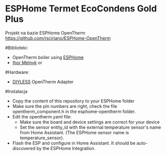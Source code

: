 # ESPHome Termet EcoCondens Gold Plus

Projekt na bazie ESPHome OpenTherm https://github.com/rsciriano/ESPHome-OpenTherm

#Biblioteki:
- OpenTherm boiler using [ESPHome](https://esphome.io/) 
- [Ihor Melnyk](http://ihormelnyk.com/opentherm_adapter) or 

#Hardware:
- [DIYLESS](https://diyless.com/product/esp8266-thermostat-shield) OpenTherm Adapter

#Instalacja
- Copy the content of this repository to your ESPHome folder
- Make sure the pin numbers are right, check the file opentherm_component.h in the esphome-opentherm folder.
- Edit the opentherm.yaml file:
    - Make sure the board and device settings are correct for your device
    - Set the sensor entity_id with the external temperature sensor's name from Home Assistant. (The ESPHome sensor name is temperature_sensor).
- Flash the ESP and configure in Home Assistant. It should be auto-discovered by the ESPHome Integration.
